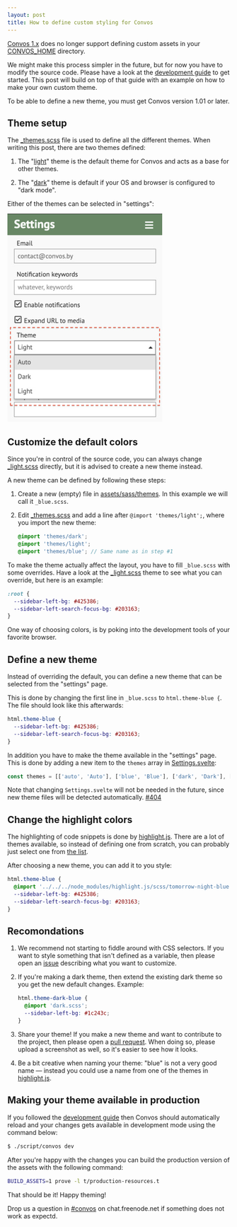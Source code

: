 ```yaml
---
layout: post
title: How to define custom styling for Convos
---
```


[Convos 1.x](/2019/10/26/convos-one-point-oh) does no longer support
defining custom assets in your [CONVOS_HOME](/doc/config) directory.

We might make this process simpler in the future, but for now you have
to modify the source code. Please have a look at the
[development guide](/doc/develop) to get started. This post will
build on top of that guide with an example on how to make your own
custom theme.

<!--more-->

To be able to define a new theme, you must get Convos version 1.01 or
later.

## Theme setup

The [_themes.scss](https://github.com/Nordaaker/convos/blob/1.01/assets/sass/_themes.scss)
file is used to define all the different themes. When writing this post, there
are two themes defined:

1. The "[light](https://github.com/Nordaaker/convos/blob/1.01/assets/sass/themes/_light.scss)"
   theme is the default theme for Convos and acts as a base for other themes.

2. The "[dark](https://github.com/Nordaaker/convos/blob/1.01/assets/sass/themes/_dark.scss)"
   theme is default if your OS and browser is configured to "dark mode".

Either of the themes can be selected in "settings":

<img src="/public/screenshots/2019-11-02-settings.jpg" alt="Picture of Convos settings">

## Customize the default colors

Since you're in control of the source code, you can always change
[_light.scss](https://github.com/Nordaaker/convos/blob/1.01/assets/sass/themes/_light.scss)
directly, but it is advised to create a new theme instead.

A new theme can be defined by following these steps:

1. Create a new (empty) file in [assets/sass/themes](https://github.com/Nordaaker/convos/tree/1.01/assets/sass/themes).
   In this example we will call it `_blue.scss`.

2. Edit [_themes.scss](https://github.com/Nordaaker/convos/blob/1.01/assets/sass/_themes.scss)
   and add a line after `@import 'themes/light';`, where you import the new theme:

   ```scss
   @import 'themes/dark';
   @import 'themes/light';
   @import 'themes/blue'; // Same name as in step #1
   ```

To make the theme actually affect the layout, you have to fill `_blue.scss` with
some overrides. Have a look at the
[_light.scss](https://github.com/Nordaaker/convos/blob/1.01/assets/sass/themes/_light.scss)
theme to see what you can override, but here is an example:

```scss
:root {
  --sidebar-left-bg: #425386;
  --sidebar-left-search-focus-bg: #203163;
}
```

One way of choosing colors, is by poking into the development tools of your favorite
browser.

## Define a new theme

Instead of overriding the default, you can define a new theme that can be selected
from the "settings" page.

This is done by changing the first line in `_blue.scss` to `html.theme-blue {`.
The file should look like this afterwards:

```scss
html.theme-blue {
  --sidebar-left-bg: #425386;
  --sidebar-left-search-focus-bg: #203163;
}
```

In addition you have to make the theme available in the "settings" page.
This is done by adding a new item to the `themes` array in
[Settings.svelte](https://github.com/Nordaaker/convos/blob/1.01/assets/page/Settings.svelte#L14):

```javascript
const themes = [['auto', 'Auto'], ['blue', 'Blue'], ['dark', 'Dark'], ['light', 'Light']];
```

Note that changing `Settings.svelte` will not be needed in the future, since
new theme files will be detected automatically.
[#404](https://github.com/Nordaaker/convos/issues/404)

## Change the highlight colors

The highlighting of code snippets is done by
[highlight.js](https://github.com/highlightjs/highlight.js). There are a lot of
themes available, so instead of defining one from scratch, you can probably
just select one from
[the list](https://github.com/highlightjs/highlight.js/tree/master/src/styles).

After choosing a new theme, you can add it to you style:

```scss
html.theme-blue {
  @import '../../../node_modules/highlight.js/scss/tomorrow-night-blue.scss';
  --sidebar-left-bg: #425386;
  --sidebar-left-search-focus-bg: #203163;
}
```

## Recomondations

1. We recommend not starting to fiddle around with CSS selectors. If you want
   to style something that isn't defined as a variable, then please open an
   [issue](https://github.com/Nordaaker/convos/issues) describing what you
   want to customize.

2. If you're making a dark theme, then extend the existing dark theme so you
   get the new default changes. Example:

   ```scss
   html.theme-dark-blue {
     @import 'dark.scss';
     --sidebar-left-bg: #1c243c;
   }
   ```

3. Share your theme! If you make a new theme and want to contribute to the
   project, then please open a [pull request](https://github.com/Nordaaker/convos/pulls).
   When doing so, please upload a screenshot as well, so it's easier to see
   how it looks.

4. Be a bit creative when naming your theme: "blue" is not a very good name
   &mdash; instead you could use a name from one of the themes in
   [highlight.js](https://github.com/highlightjs/highlight.js/tree/master/src/styles).

## Making your theme available in production

If you followed the [development guide](/doc/develop) then Convos should
automatically reload and your changes gets available in development mode
using the command below:

```bash
$ ./script/convos dev
```

After you're happy with the changes you can build the production version
of the assets with the following command:

```bash
BUILD_ASSETS=1 prove -l t/production-resources.t
````

That should be it! Happy theming!

Drop us a question in [#convos](irc://chat.freenode.net:6697/convos) on
chat.freenode.net if something does not work as expectd.
